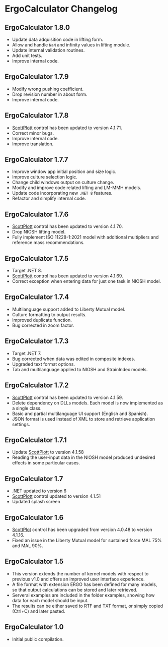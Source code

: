 # ErgoCalculator Changelog

## ErgoCalculator 1.8.0
* Update data adquisition code in lifting form.
* Allow and handle `NaN` and infinity values in lifting module.
* Update internal validation routines.
* Add unit tests.
* Improve internal code.

## ErgoCalculator 1.7.9
* Modify wrong pushing coefficient.
* Drop revision number in about form.
* Improve internal code.

## ErgoCalculator 1.7.8
* [ScottPlott](https://github.com/ScottPlot/ScottPlot) control has been updated to version 4.1.71.
* Correct minor bugs.
* Improve internal code.
* Improve translation.

## ErgoCalculator 1.7.7
* Improve window app initial position and size logic.
* Improve culture selection logic.
* Change child windows output on culture change.
* Modify and improve code related lifting and LM-MMH models.
* Update code incorporating new `.NET 8` features.
* Refactor and simplify internal code.

## ErgoCalculator 1.7.6
* [ScottPlott](https://github.com/ScottPlot/ScottPlot) control has been updated to version 4.1.70.
* Drop NIOSH lifting model.
* Fully implement ISO 11228-1:2021 model with additional multipliers and reference mass recommendations.

## ErgoCalculator 1.7.5
* Target .NET 8.
* [ScottPlott](https://github.com/ScottPlot/ScottPlot) control has been updated to version 4.1.69.
* Correct exception when entering data for just one task in NIOSH model.

## ErgoCalculator 1.7.4
* Multilanguage support added to Liberty Mutual model.
* Culture formatting to output results.
* Improved duplicate function.
* Bug corrected in zoom factor.

## ErgoCalculator 1.7.3
* Target .NET 7.
* Bug corrected when data was edited in composite indexes.
* Upgraded text format options.
* Tab and multilanguage applied to NIOSH and StrainIndex models.

## ErgoCalculator 1.7.2
* [ScottPlott](https://github.com/ScottPlot/ScottPlot) control has been updated to version 4.1.59.
* Delete dependency on DLLs models. Each model is now implemented as a single class.
* Basic and partial multilanguage UI support (English and Spanish).
* JSON format is used instead of XML to store and retrieve application settings.

## ErgoCalculator 1.7.1
* Update [ScottPlott](https://github.com/ScottPlot/ScottPlot) to version 4.1.58
* Reading the user-input data in the NIOSH model produced undesired effects in some particular cases.

## ErgoCalculator 1.7
* .NET updated to version 6
* [ScottPlott](https://github.com/ScottPlot/ScottPlot) control updated to version 4.1.51
* Updated splash screen

## ErgoCalculator 1.6
* [ScottPlot](https://github.com/ScottPlot/ScottPlot) control has been upgraded from version 4.0.48 to version 4.1.16.
* Fixed an issue in the Liberty Mutual model for sustained force MAL 75% and MAL 90%.

## ErgoCalculator 1.5
* This version extends the number of kernel models with respect to previous v1.0 and offers an improved user interface experience.
* A file format with extension ERGO has been defined for many models, so that output calculations can be stored and later retrieved.
* Serveral examples are included in the folder examples, showing how data for each model should be input.
* The results can be either saved to RTF and TXT format, or simply copied (Ctrl+C) and later pasted.

## ErgoCalculator 1.0
* Initial public compilation.
